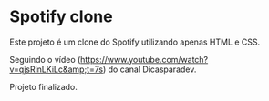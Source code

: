 # Spotify clone

Este projeto é um clone do Spotify utilizando apenas HTML e CSS. 

Seguindo o vídeo (https://www.youtube.com/watch?v=qjsRinLKiLc&amp;t=7s) do canal Dicasparadev.

Projeto finalizado.


